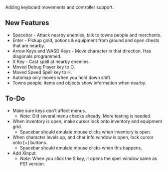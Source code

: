 Adding keyboard movements and controller support.

## New Features

- Spacebar - Attack nearby enemies, talk to towns people and merchants.
- Enter - Pickup gold, potions & equipment from ground and open chests that are nearby.
- Arrow Keys and WASD Keys - Move character in that direction. Has diagonals programmed.
- X Key - Cast spell at nearby enemies.
- Moved Debug Player key to O.
- Moved Speed Spell key to H.
- Automap only moves when you hold down shift.
- Towns people, items and objects show information when nearby.

## To-Do

- Make sure keys don't affect menus.
  - _Note:_ Did several menu checks already. More testing is needed.
- When inventory is open, make cursor lock onto inventory and equipment grid.
  - Spacebar should emulate mouse clicks when inventory is open.
- When character levels up, and char info window is open, lock cursor onto [+] buttons.
  - Spacebar should emulate mouse clicks when this happens.
- Add XInput.
  - _Note:_ When you click the S key, it opens the spell window same as PS1 version.
